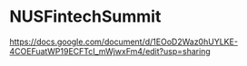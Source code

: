# NUSFintechSummit

https://docs.google.com/document/d/1EOoD2Waz0hUYLKE-4COEFuatWP19ECFTcI_mWjwxFm4/edit?usp=sharing
